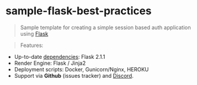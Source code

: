 # sample-flask-best-practices
<blockquote> Sample template for creating a simple session based auth application using <a href="https://flask.palletsprojects.com/en/2.1.x/">Flask</a> </blockquote>




<blockquote>Features:</blockquote>
<ul>
  <li> Up-to-date <a href="requirements.txt">dependencies</a>: Flask 2.1.1 </li>
  <li> Render Engine: Flask / Jinja2 </li>
  <li> Deployment scripts: Docker, Gunicorn/Nginx, HEROKU </li>
  <li> Support via <strong>Github</strong> (issues tracker) and <a href="https://discord.gg/fZC6hup" rel="nofollow">Discord</a>. </li>
</ul>
